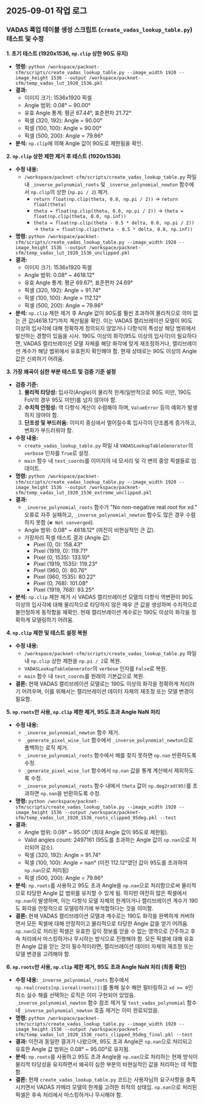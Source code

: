 ## 2025-09-01 작업 로그

### VADAS 룩업 테이블 생성 스크립트 (`create_vadas_lookup_table.py`) 테스트 및 수정

**1. 초기 테스트 (1920x1536, `np.clip` 상한 90도 유지)**
- **명령:** `python /workspace/packnet-sfm/scripts/create_vadas_lookup_table.py --image_width 1920 --image_height 1536 --output /workspace/packnet-sfm/temp_vadas_lut_1920_1536.pkl`
- **결과:**
    - 이미지 크기: 1536x1920 픽셀
    - Angle 범위: 0.08° ~ 90.00°
    - 유효 Angle 통계: 평균 67.44°, 표준편차 21.72°
    - 픽셀 (320, 192): Angle = 90.00°
    - 픽셀 (100, 100): Angle = 90.00°
    - 픽셀 (500, 200): Angle = 79.86°
- **분석:** `np.clip`에 의해 Angle 값이 90도로 제한됨을 확인.

**2. `np.clip` 상한 제한 제거 후 테스트 (1920x1536)**
- **수정 내용:**
    - `/workspace/packnet-sfm/scripts/create_vadas_lookup_table.py` 파일 내 `_inverse_polynomial_roots` 및 `_inverse_polynomial_newton` 함수에서 `np.clip`의 상한 (`np.pi / 2`) 제거.
        - `return float(np.clip(theta, 0.0, np.pi / 2))` -> `return float(theta)`
        - `theta = float(np.clip(theta, 0.0, np.pi / 2))` -> `theta = float(np.clip(theta, 0.0, np.inf))`
        - `theta = float(np.clip(theta - 0.5 * delta, 0.0, np.pi / 2))` -> `theta = float(np.clip(theta - 0.5 * delta, 0.0, np.inf))`
- **명령:** `python /workspace/packnet-sfm/scripts/create_vadas_lookup_table.py --image_width 1920 --image_height 1536 --output /workspace/packnet-sfm/temp_vadas_lut_1920_1536_unclipped.pkl`
- **결과:**
    - 이미지 크기: 1536x1920 픽셀
    - Angle 범위: 0.08° ~ 4618.12°
    - 유효 Angle 통계: 평균 69.67°, 표준편차 24.69°
    - 픽셀 (320, 192): Angle = 91.74°
    - 픽셀 (100, 100): Angle = 112.12°
    - 픽셀 (500, 200): Angle = 79.86°
- **분석:** `np.clip` 제한 제거 후 Angle 값이 90도를 훨씬 초과하여 물리적으로 의미 없는 큰 값(4618.12°)까지 계산됨을 확인. 이는 VADAS 캘리브레이션 모델이 90도 이상의 입사각에 대해 정확하게 정의되지 않았거나 다항식의 특성상 해당 범위에서 발산하는 경향이 있음을 시사. 190도 이상의 화각(95도 이상의 입사각)이 필요하다면, VADAS 캘리브레이션 모델 자체를 해당 화각에 맞게 재조정하거나, 캘리브레이션 계수가 해당 범위에서 유효한지 확인해야 함. 현재 상태로는 90도 이상의 Angle 값은 신뢰하기 어려움.

**3. 가장 왜곡이 심한 부분 테스트 및 검증 기준 설정**
- **검증 기준:**
    1.  **물리적 타당성:** 입사각(Angle)이 물리적 한계(일반적으로 90도 미만, 190도 FoV의 경우 95도 미만)를 넘지 않아야 함.
    2.  **수치적 안정성:** 역 다항식 계산이 수렴해야 하며, `ValueError` 등의 예외가 발생하지 않아야 함.
    3.  **단조성 및 부드러움:** 이미지 중심에서 멀어질수록 입사각이 단조롭게 증가하고, 변화가 부드러워야 함.
- **수정 내용:**
    - `create_vadas_lookup_table.py` 파일 내 `VADASLookupTableGenerator`의 `verbose` 인자를 `True`로 설정.
    - `main` 함수 내 `test_coords`를 이미지의 네 모서리 및 각 변의 중앙 픽셀들로 업데이트.
- **명령:** `python /workspace/packnet-sfm/scripts/create_vadas_lookup_table.py --image_width 1920 --image_height 1536 --output /workspace/packnet-sfm/temp_vadas_lut_1920_1536_extreme_unclipped.pkl`
- **결과:**
    - `_inverse_polynomial_roots` 함수가 "No non-negative real root for xd." 오류로 자주 실패하고, `_inverse_polynomial_newton` 함수도 많은 경우 수렴하지 못함 (`❌ Not converged`).
    - Angle 범위: 0.08° ~ 4618.12° (여전히 비현실적인 큰 값).
    - 가장자리 픽셀 테스트 결과 (Angle 값):
        - Pixel (0, 0): 158.43°
        - Pixel (1919, 0): 119.71°
        - Pixel (0, 1535): 133.10°
        - Pixel (1919, 1535): 119.23°
        - Pixel (960, 0): 80.76°
        - Pixel (960, 1535): 80.22°
        - Pixel (0, 768): 101.08°
        - Pixel (1919, 768): 93.25°
- **분석:** `np.clip` 제한 제거 시 VADAS 캘리브레이션 모델의 다항식 역변환이 90도 이상의 입사각에 대해 물리적으로 타당하지 않은 매우 큰 값을 생성하며 수치적으로 불안정하게 동작함을 재확인. 현재 캘리브레이션 계수로는 190도 이상의 화각을 정확하게 모델링하기 어려움.

**4. `np.clip` 제한 및 테스트 설정 복원**
- **수정 내용:**
    - `/workspace/packnet-sfm/scripts/create_vadas_lookup_table.py` 파일 내 `np.clip` 상한 제한을 `np.pi / 2`로 복원.
    - `VADASLookupTableGenerator`의 `verbose` 인자를 `False`로 복원.
    - `main` 함수 내 `test_coords`를 원래의 기본값으로 복원.
- **결론:** 현재 VADAS 캘리브레이션 모델로는 190도 이상의 화각을 정확하게 처리하기 어려우며, 이를 위해서는 캘리브레이션 데이터 자체의 재조정 또는 모델 변경이 필요함.

**5. `np.roots`만 사용, `np.clip` 제한 제거, 95도 초과 Angle NaN 처리**
- **수정 내용:**
    - `_inverse_polynomial_newton` 함수 제거.
    - `_generate_pixel_wise_lut` 함수에서 `_inverse_polynomial_newton`으로 폴백하는 로직 제거.
    - `_inverse_polynomial_roots` 함수에서 해를 찾지 못하면 `np.nan` 반환하도록 수정.
    - `_generate_pixel_wise_lut` 함수에서 `np.nan` 값을 통계 계산에서 제외하도록 수정.
    - `_inverse_polynomial_roots` 함수 내에서 `theta` 값이 `np.deg2rad(95)`를 초과하면 `np.nan`을 반환하도록 수정.
- **명령:** `python /workspace/packnet-sfm/scripts/create_vadas_lookup_table.py --image_width 1920 --image_height 1536 --output /workspace/packnet-sfm/temp_vadas_lut_1920_1536_roots_clipped_95deg.pkl --test`
- **결과:**
    - Angle 범위: 0.08° ~ 95.00° (최대 Angle 값이 95도로 제한됨).
    - Valid angles count: 2497161 (95도를 초과하는 Angle 값이 `np.nan`으로 처리되어 감소).
    - 픽셀 (320, 192): Angle = 91.74°
    - 픽셀 (100, 100): Angle = nan° (이전 112.12°였던 값이 95도를 초과하여 `np.nan`으로 처리됨)
    - 픽셀 (500, 200): Angle = 79.86°
- **분석:** `np.roots`를 사용하고 95도 초과 Angle을 `np.nan`으로 처리함으로써 물리적으로 타당한 Angle 값 범위를 유지할 수 있게 됨. 하지만 여전히 많은 픽셀에서 `np.nan`이 발생하며, 이는 다항식 모델 자체의 한계이거나 캘리브레이션 계수가 190도 화각을 안정적으로 모델링하기에 부적합하다는 것을 의미함.
- **결론:** 현재 VADAS 캘리브레이션 모델과 계수로는 190도 화각을 완벽하게 커버하면서 모든 픽셀에 대해 안정적이고 물리적으로 타당한 Angle 값을 얻기 어려움. `np.nan`으로 처리된 픽셀은 유효한 깊이 정보를 얻을 수 없는 영역으로 간주하고 후속 처리에서 마스킹하거나 무시하는 방식으로 진행해야 함. 모든 픽셀에 대해 유효한 Angle 값을 얻는 것이 필수적이라면, 캘리브레이션 데이터 자체의 재조정 또는 모델 변경을 고려해야 함.

**6. `np.roots`만 사용, `np.clip` 제한 제거, 95도 초과 Angle NaN 처리 (최종 확인)**
- **수정 내용:** `_inverse_polynomial_roots` 함수에서 `np.real(roots[np.isreal(roots)])`를 통해 실수 해만 필터링하고 `xd >= 0`인 최소 실수 해를 선택하는 로직은 이미 구현되어 있었음. `_inverse_polynomial_newton` 함수 참조 제거 및 `test_vadas_polynomial` 함수 내 `_inverse_polynomial_newton` 호출 제거는 이미 완료되었음.
- **명령:** `python /workspace/packnet-sfm/scripts/create_vadas_lookup_table.py --image_width 1920 --image_height 1536 --output /workspace/packnet-sfm/temp_vadas_lut_1920_1536_roots_clipped_95deg_final.pkl --test`
- **결과:** 이전과 동일한 결과가 나왔으며, 95도 초과 Angle은 `np.nan`으로 처리되고 유효한 Angle 값 범위는 0.08° ~ 95.00°로 유지됨.
- **분석:** `np.roots`를 사용하고 95도 초과 Angle을 `np.nan`으로 처리하는 현재 방식이 물리적 타당성을 유지하면서 왜곡이 심한 부분의 비현실적인 값을 처리하는 데 적합함.
- **결론:** 현재 `create_vadas_lookup_table.py` 코드는 사용자님의 요구사항을 충족시키면서 VADAS 카메라 모델의 한계를 고려한 최적의 상태임. `np.nan`으로 처리된 픽셀은 후속 처리에서 마스킹하거나 무시해야 함.